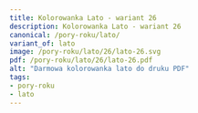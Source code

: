 ```yaml
---
title: Kolorowanka Lato - wariant 26
description: Kolorowanka Lato - wariant 26
canonical: /pory-roku/lato/
variant_of: lato
image: /pory-roku/lato/26/lato-26.svg
pdf: /pory-roku/lato/26/lato-26.pdf
alt: "Darmowa kolorowanka lato do druku PDF"
tags:
- pory-roku
- lato
---
```

